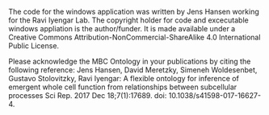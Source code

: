 The code for the windows application was written by Jens Hansen working for the Ravi Iyengar Lab. The copyright holder for code
and excecutable windows appliation is the author/funder. 
It is made available under a Creative Commons Attribution-NonCommercial-ShareAlike 4.0 International Public License.

Please acknowledge the MBC Ontology in your publications by citing the following reference:
Jens Hansen, David Meretzky, Simeneh Woldesenbet, Gustavo Stolovitzky, Ravi Iyengar: 
A flexible ontology for inference of emergent whole cell function from relationships between subcellular processes Sci Rep. 2017 Dec 18;7(1):17689. 
doi: 10.1038/s41598-017-16627-4.
